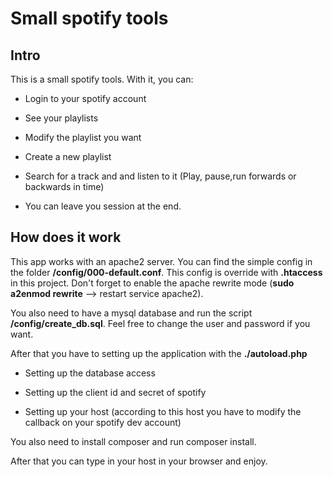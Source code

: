 # Small spotify tools

## Intro 
This is a small spotify tools. With it, you can:
- Login to your spotify account 

- See your playlists

- Modify the playlist you want

- Create a new playlist

- Search for a track and and listen to it (Play, pause,run forwards or backwards in time)

- You can leave you session at the end.

## How does it work

This app works with an apache2 server. You can find the simple config in the folder **/config/000-default.conf**. This config is override with **.htaccess** in this project. Don't forget to enable the apache rewrite mode (**sudo a2enmod rewrite** --> restart service apache2).

You also need to have a mysql database and run the script **/config/create_db.sql**. Feel free to change the user and password if you want. 

After that you have to setting up the application with the **./autoload.php**
- Setting up the database access

- Setting up the client id and secret of spotify

- Setting up your host (according to this host you have to modify the callback on your spotify dev account)

You also need to install composer and run composer install.

After that you can type in your host in your browser and enjoy.